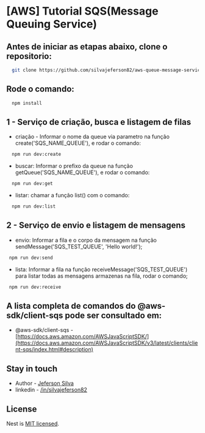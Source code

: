 # [AWS] Tutorial SQS(Message Queuing Service)

##  Antes de iniciar as etapas abaixo, clone o repositorio:
```bash
  git clone https://github.com/silvajeferson82/aws-queue-message-service.git
```
## Rode o comando:
```bash
  npm install
```

## 1 - Serviço de criação, busca e listagem de filas
  - criação - Informar o nome da queue via parametro na função create('SQS_NAME_QUEUE'), e rodar o comando:
  ```bash
    npm run dev:create
  ```
  - buscar: Informar o prefixo da queue na função getQueue('SQS_NAME_QUEUE'), e rodar o comando:
  ```bash
    npm run dev:get
  ```
  - listar: chamar a função list() com o comando:
  ```bash
    npm run dev:list
  ```

## 2 - Serviço de envio e listagem de mensagens
 - envio: Informar a fila e o corpo da mensagem na função sendMessage('SQS_TEST_QUEUE', 'Hello world!');
 ```bash
  npm run dev:send
```
 - lista: Informar a fila na função receiveMessage('SQS_TEST_QUEUE') para listar todas as mensagens armazenas na fila, rodar o comando;
 ```bash
  npm run dev:receive
 ```


 ## A lista completa de comandos do @aws-sdk/client-sqs pode ser consultado em:
 
 - @aws-sdk/client-sqs -[https://docs.aws.amazon.com/AWSJavaScriptSDK/](https://docs.aws.amazon.com/AWSJavaScriptSDK/v3/latest/clients/client-sqs/index.html#description)

## Stay in touch

- Author - [Jeferson Silva](https://github.com/silvajeferson82)
- linkedin - [/in/silvajeferson82](https://www.linkedin.com/in/silvajeferson82/)

## License

Nest is [MIT licensed](LICENSE).
